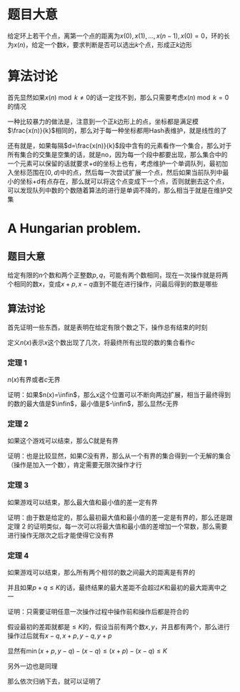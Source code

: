 # 题目大意

给定环上若干个点，离第一个点的距离为$x(0),x(1),...,x(n-1),x(0)=0$​，环的长为$x(n)$，给定一个数$k$，要求判断是否可以选出$k$​个点，形成正$k$边形

# 算法讨论

首先显然如果$x(n) \bmod k\neq 0$的话一定找不到，那么只需要考虑$x(n)\bmod k=0$的情况

一种比较暴力的做法是，注意到一个正$k$​边形上的点，坐标都是满足模$\frac{x(n)}{k}$​相同的，那么对于每一种坐标都用Hash表维护，就是线性的了

还有就是，如果每隔$d=\frac{x(n)}{k}$​段中含有的元素看作一个集合，那么对于所有集合的交集是空集的话，就是no，因为每一个段中都要出现，那么集合中的一个元素可以保留的话就要求+d的坐标上也有，考虑维护一个单调队列，最初加入坐标范围在$[0,d)$​中的点，然后每一次尝试扩展一个点，然后如果当前队列中最小的坐标+d有点存在，那么就可以将这个点变成下一个点，否则就删去这个点，可以发现队列中数的个数随着算法的进行是单调不降的，那么相当于就是在维护交集

# **A Hungarian problem.**

## 题目大意

给定有限的$n$个数和两个正整数$p,q$，可能有两个数相同，现在一次操作就是将两个相同的数$x$，变成$x+p,x-q$直到不能在进行操作，问最后得到的数是哪些

## 算法讨论

首先证明一些东西，就是表明在给定有限个数之下，操作总有结束的时刻

定义$n(x)$​表示$x$​这个数出现了几次，将最终所有出现的数的集合看作$c$​

### 定理 1

$n(x)$有界或者$c$无界

证明：如果$n(x)=\infin$，那么x这个位置可以不断向两边扩展，相当于最终得到的数的最大值是$\infin$，最小值是$-\infin$，那么显然$c$无界

### 定理 2

如果这个游戏可以结束，那么C就是有界

证明：也是比较显然，如果$C$​没有界，那么从一个有界的集合得到一个无解的集合（操作是加入一个数），肯定需要无限次操作才行

### 定理 3

如果游戏可以结束，那么最大值和最小值的差一定有界

证明：由于数是给定的，那么最初最大值和最小值的差一定是有界的，那么还是跟定理 2 的证明类似，每一次可以将最大值和最小值的差增加一个常数，那么需要进行操作无限次之后才能使得它没有界

### 定理 4

如果游戏可以结束，那么所有两个相邻的数之间最大的距离是有界的

并且如果$p+q\leq K$的话，最终结果的最大差距不会超过$K$和最初的最大距离中之一

证明：只需要证明任意一次操作过程中操作前和操作后都是符合的

假设最初的差距就都是$\leq K$的，假设当前有两个数$x,y$，并且都有两个，那么进行操作过后就有$x-q,x+p,y-q,y+p$

显然有$\min(x+p,y-q)-(x-q)\leq (x+p)-(x-q)\leq K$

另外一边也是同理

那么依次归纳下去，就可以证明了